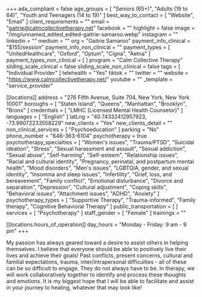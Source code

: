 +++
ada_compliant = false
age_groups = [
  "Seniors (65+)",
  "Adults (19 to 64)",
  "Youth and Teenagers (14 to 19)"
]
best_way_to_contact = [ "Website", "Email" ]
client_requirements = ""
email = "gaitrie@calmcollectivetherapy.net"
facebook = ""
highlight = false
image = "/img/unnamed_edited_edited-gaitrie-samaroo.webp"
instagram = ""
linkedin = ""
medium = ""
org = "Gaitrie Samaroo"
payment_info_clinical = "$155/session"
payment_info_non_clinical = ""
payment_types = [ "UnitedHealthcare", "Oxford", "Optum", "Cigna", "Aetna" ]
payment_types_non_clinical = [ ]
program = "Calm Collective Therapy"
sliding_scale_clinical = false
sliding_scale_non_clinical = false
tags = [ "Individual Provider" ]
telehealth = "Yes"
tiktok = ""
twitter = ""
website = "https://www.calmcollectivetherapy.net/"
youtube = ""
_template = "service_provider"

[[locations]]
address = "276 Fifth Avenue, Suite 704, New York, New York 10001"
boroughs = [ "Staten Island", "Queens", "Manhattan", "Brooklyn", "Bronx" ]
credentials = [ "LMHC (Licensed Mental Health Counselor)" ]
languages = [ "English" ]
latLng = "40.74332412957923, -73.99072233558229"
new_clients = "Yes"
new_clients_detail = ""
non_clinical_services = [ "Psychoeducation" ]
parking = "No"
phone_number = "646-363-6104"
psychotherapy = true
psychotherapy_specialties = [
  "Women's issues",
  "Trauma/PTSD",
  "Suicidal ideation",
  "Stress",
  "Sexual harassment and assault",
  "Sexual addiction",
  "Sexual abuse",
  "Self-harming",
  "Self-esteem",
  "Relationship issues",
  "Racial and cultural identity",
  "Pregnancy, perinatal, and postpartum mental health",
  "Mood disorders",
  "Men's issues",
  "LGBTQIA, gender, and sexual identity",
  "Insomnia and sleep issues",
  "Infertility",
  "Grief, loss, and bereavement",
  "Family conflict",
  "Emotional disturbance",
  "Divorce and separation",
  "Depression",
  "Cultural adjustment",
  "Coping skills",
  "Behavioral issues",
  "Attachment issues",
  "ADHD",
  "Anxiety"
]
psychotherapy_types = [
  "Supportive Therapy",
  "Trauma-informed",
  "Family therapy",
  "Cognitive Behavioral Therapy"
]
public_transportation = [ ]
services = [ "Psychotherapy" ]
staff_gender = [ "Female" ]
trainings = ""

  [[locations.hours_of_operation]]
  day_hours = "Monday - Friday: 9 am - 9 pm"
+++

My passion has always geared toward a desire to assist others in helping themselves. I believe that everyone should be able to positively live their lives and achieve their goals! Past conflicts, present concerns, cultural and familial expectations, trauma, inter/intrapersonal difficulties - all of these can be so difficult to engage. They do not always have to be. In therapy, we will work collaboratively together to identify and process these thoughts and emotions. It is my biggest hope that I will be able to facilitate and assist in your journey to healing, whatever that may look like!
